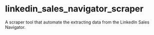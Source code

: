 # linkedin_sales_navigator_scraper
A scraper tool that automate the extracting data from the LinkedIn Sales Navigator.
